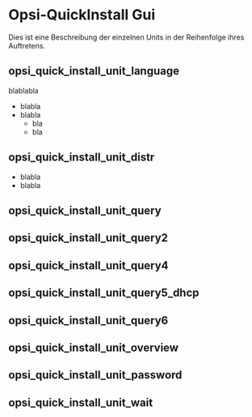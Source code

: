 # Opsi-QuickInstall Gui

Dies ist eine Beschreibung der einzelnen Units in der Reihenfolge ihres Auftretens.

## opsi_quick_install_unit_language
blablabla

* blabla
* blabla
  * bla
  * bla

## opsi_quick_install_unit_distr

+ blabla
+ blabla

## opsi_quick_install_unit_query
## opsi_quick_install_unit_query2
## opsi_quick_install_unit_query4
## opsi_quick_install_unit_query5_dhcp
## opsi_quick_install_unit_query6
## opsi_quick_install_unit_overview
## opsi_quick_install_unit_password
## opsi_quick_install_unit_wait

